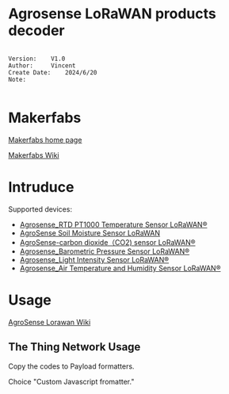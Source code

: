 # Agrosense LoRaWAN products decoder


```

Version:    V1.0
Author:     Vincent
Create Date:    2024/6/20
Note:


```
# Makerfabs

[Makerfabs home page](https://www.makerfabs.com/)

[Makerfabs Wiki](https://wiki.makerfabs.com/)


# Intruduce

Supported devices:
- [Agrosense_RTD PT1000 Temperature Sensor LoRaWAN®](https://www.makerfabs.com/agrosense-rtd-pt1000-temperature-sensor-lorawan.html)
- [AgroSense Soil Moisture Sensor LoRaWAN](https://www.makerfabs.com/agrosense-soil-moisture-sensor-lorawan.html)
- [AgroSense-carbon dioxide（CO2) sensor LoRaWAN®](https://www.makerfabs.com/agrosense-carbon-dioxide-co2-sensor-lorawanr.html)
- [Agrosense_Barometric Pressure Sensor LoRaWAN®](https://www.makerfabs.com/agrosense-barometric-pressure-sensor-lorawan.html)
- [Agrosense_Light Intensity Sensor LoRaWAN®](https://www.makerfabs.com/agrosense-light-intensity-sensor-lorawan.html)
- [Agrosense_Air Temperature and Humidity Sensor LoRaWAN®](https://www.makerfabs.com/agrosense-air-temperature-and-humidity-sensor-lorawan.html)


# Usage

[AgroSense Lorawan Wiki](https://wiki.makerfabs.com/AgroSense_LoRaWAN%C2%AE_Sensor_Instruction_Manual.html)

## The Thing Network Usage


Copy the codes to Payload formatters.

Choice "Custom Javascript fromatter."

